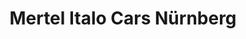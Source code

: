 ---
title: "Mertel Italo Cars Nürnberg"
url: /nuernberg/mertel-italo-cars-nuernberg/
shop: Autohaus
---
